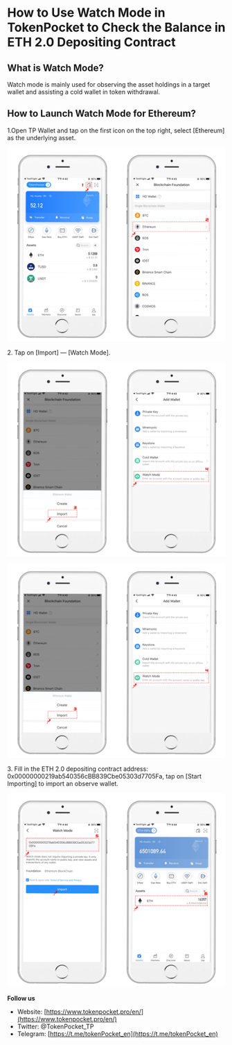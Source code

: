 # How to Use Watch Mode in TokenPocket to Check the Balance in ETH 2.0 Depositing Contract

## What is Watch Mode? <a href="49b1" id="49b1"></a>

Watch mode is mainly used for observing the asset holdings in a target wallet and assisting a cold wallet in token withdrawal.

## How to Launch Watch Mode for Ethereum? <a href="95ee" id="95ee"></a>

1.Open TP Wallet and tap on the first icon on the top right, select \[Ethereum] as the underlying asset.

![](<../../.gitbook/assets/image (17).png>)

2\. Tap on \[Import] — \[Watch Mode].

![](<../../.gitbook/assets/image (23).png>)

![](<../../.gitbook/assets/image (28).png>)

3\. Fill in the ETH 2.0 depositing contract address: 0x00000000219ab540356cBB839Cbe05303d7705Fa, tap on \[Start Importing] to import an observe wallet.

![](<../../.gitbook/assets/image (3).png>)



**Follow us**

* Website: [https://www.tokenpocket.pro/en/](https://www.tokenpocket.pro/en/)
* Twitter: @TokenPocket_TP
* Telegram: [https://t.me/tokenPocket_en](https://t.me/tokenPocket_en)
